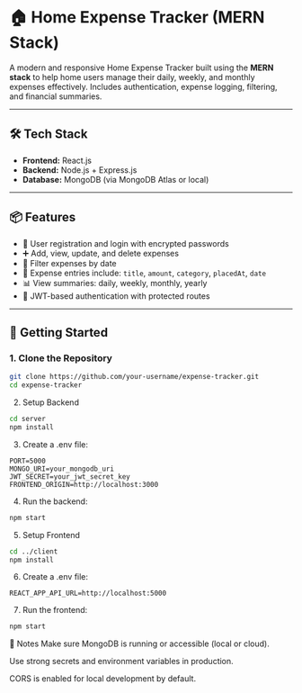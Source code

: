 # 🏠 Home Expense Tracker (MERN Stack)

A modern and responsive Home Expense Tracker built using the **MERN stack** to help home users manage their daily, weekly, and monthly expenses effectively. Includes authentication, expense logging, filtering, and financial summaries.

---

## 🛠️ Tech Stack

- **Frontend:** React.js  
- **Backend:** Node.js + Express.js  
- **Database:** MongoDB (via MongoDB Atlas or local)

---

## 📦 Features

- 👤 User registration and login with encrypted passwords
- ➕ Add, view, update, and delete expenses
- 📅 Filter expenses by date
- 🧾 Expense entries include: `title`, `amount`, `category`, `placedAt`, `date`
- 📊 View summaries: daily, weekly, monthly, yearly
- 🔐 JWT-based authentication with protected routes

---

## 🚀 Getting Started

### 1. Clone the Repository

```bash
git clone https://github.com/your-username/expense-tracker.git
cd expense-tracker
```

2. Setup Backend
   
```bash
cd server
npm install
```

3. Create a .env file:

```env
PORT=5000
MONGO_URI=your_mongodb_uri
JWT_SECRET=your_jwt_secret_key
FRONTEND_ORIGIN=http://localhost:3000
```

4. Run the backend:

```bash
npm start
```

5. Setup Frontend

```bash
cd ../client
npm install
```

6. Create a .env file:

```env
REACT_APP_API_URL=http://localhost:5000
```

7. Run the frontend:

```bash
npm start
```

📌 Notes
Make sure MongoDB is running or accessible (local or cloud).

Use strong secrets and environment variables in production.

CORS is enabled for local development by default.

